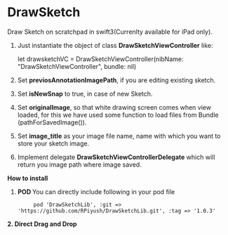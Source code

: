 # DrawSketch
Draw Sketch on scratchpad in swift3(Currenlty available for iPad only).  

1. Just instantiate the object of class <b>DrawSketchViewController</b> like:

      let drawsketchVC = DrawSketchViewController(nibName: "DrawSketchViewController", bundle: nil)

2. Set <b>previosAnnotationImagePath</b>, if you are editing existing sketch.

3. Set <b>isNewSnap</b> to true, in case of new Sketch.

4. Set <b>originalImage</b>, so that white drawing screen comes when view loaded, for this we have used some function to load files from Bundle (pathForSavedImage()).

5. Set <b>image_title</b> as your image file name, name with which you want to store your sketch image.

6. Implement delegate <b>DrawSketchViewControllerDelegate</b> which will return you image path where image saved.

<b> How to install

1. POD </b>
   You can directly include following in your pod file
   
            pod 'DrawSketchLib', :git => 'https://github.com/RPiyush/DrawSketchLib.git', :tag => '1.0.3'
     
<b>
2. Direct Drag and Drop </b>
